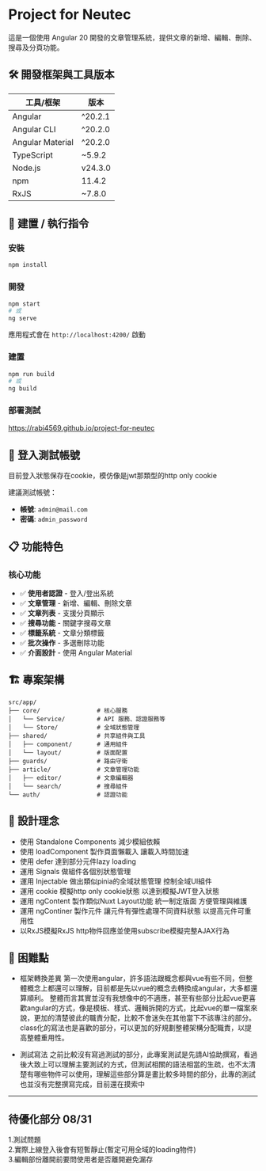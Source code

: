 # Project for Neutec

這是一個使用 Angular 20 開發的文章管理系統，提供文章的新增、編輯、刪除、搜尋及分頁功能。

## 🛠 開發框架與工具版本

| 工具/框架 | 版本 |
|-----------|------|
| Angular | ^20.2.1 |
| Angular CLI | ^20.2.0 |
| Angular Material | ^20.2.0 |
| TypeScript | ~5.9.2 |
| Node.js | v24.3.0 |
| npm | 11.4.2 |
| RxJS | ~7.8.0 |

<!-- ### 測試框架
- Jasmine | ~5.9.0
- Karma | ~6.4.0
- Angular Testing Utilities -->

## 🚀 建置 / 執行指令

### 安裝
```bash
npm install
```

### 開發
```bash
npm start
# 或
ng serve
```
應用程式會在 `http://localhost:4200/` 啟動

### 建置
```bash
npm run build
# 或
ng build
```

### 部署測試
https://rabi4569.github.io/project-for-neutec

## 🔐 登入測試帳號

目前登入狀態保存在cookie，模仿像是jwt那類型的http only cookie

建議測試帳號：
- **帳號**: `admin@mail.com`
- **密碼**: `admin_password`

## 📋 功能特色

### 核心功能
- ✅ **使用者認證** - 登入/登出系統
- ✅ **文章管理** - 新增、編輯、刪除文章
- ✅ **文章列表** - 支援分頁顯示
- ✅ **搜尋功能** - 關鍵字搜尋文章
- ✅ **標籤系統** - 文章分類標籤
- ✅ **批次操作** - 多選刪除功能
- ✅ **介面設計** - 使用 Angular Material


## 🏗 專案架構

```
src/app/
├── core/                # 核心服務
│   └── Service/         # API 服務、認證服務等
│   └── Store/           # 全域狀態管理
├── shared/              # 共享組件與工具
│   ├── component/       # 通用組件
│   └── layout/          # 版面配置
├── guards/              # 路由守衛
├── article/             # 文章管理功能
│   ├── editor/          # 文章編輯器
│   └── search/          # 搜尋組件
└── auth/                # 認證功能
```

## 🎯 設計理念

- 使用 Standalone Components 減少模組依賴
- 使用 loadComponent 製作頁面懶載入 讓載入時間加速
- 使用 defer 達到部分元件lazy loading
- 運用 Signals 做組件各個別狀態管理
- 運用 Injectable 做出類似pinia的全域狀態管理 控制全域UI組件
- 運用 cookie 模擬http only cookie狀態 以達到模擬JWT登入狀態
- 運用 ngContent 製作類似Nuxt Layout功能 統一制定版面 方便管理與維護
- 運用 ngContiner 製作元件 讓元件有彈性處理不同資料狀態 以提高元件可重用性
- 以RxJS模擬RxJS http物件回應並使用subscribe模擬完整AJAX行為

## 🚧 困難點

- 框架轉換差異
第一次使用angular，許多語法跟概念都與vue有些不同，但整體概念上都還可以理解，目前都是先以vue的概念去轉換成angular，大多都還算順利。
整體而言其實並沒有我想像中的不適應，甚至有些部分比起vue更喜歡angular的方式，像是模板、樣式、邏輯拆開的方式，比起vue的單一檔案來說，更加的清楚彼此的職責分配，比較不會迷失在其他當下不該專注的部分。class化的寫法也是喜歡的部分，可以更加的好規劃整體架構分配職責，以提高整體重用性。

- 測試寫法
之前比較沒有寫過測試的部分，此專案測試是先請AI協助撰寫，看過後大致上可以理解主要測試的方式，但測試相關的語法相當的生疏，也不太清楚有哪些物件可以使用，理解這些部分算是畫比較多時間的部分，此專的測試也並沒有完整撰寫完成，目前還在摸索中

---

## 待優化部分 08/31
1.測試問題<br>
2.實際上線登入後會有短暫靜止(暫定可用全域的loading物件)<br>
3.編輯部份離開前要問使用者是否離開避免漏存


